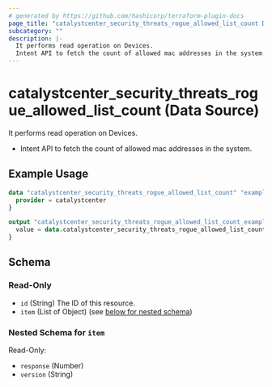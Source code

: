 ```yaml
---
# generated by https://github.com/hashicorp/terraform-plugin-docs
page_title: "catalystcenter_security_threats_rogue_allowed_list_count Data Source - terraform-provider-catalystcenter"
subcategory: ""
description: |-
  It performs read operation on Devices.
  Intent API to fetch the count of allowed mac addresses in the system.
---
```


# catalystcenter_security_threats_rogue_allowed_list_count (Data Source)

It performs read operation on Devices.

- Intent API to fetch the count of allowed mac addresses in the system.

## Example Usage

```terraform
data "catalystcenter_security_threats_rogue_allowed_list_count" "example" {
  provider = catalystcenter
}

output "catalystcenter_security_threats_rogue_allowed_list_count_example" {
  value = data.catalystcenter_security_threats_rogue_allowed_list_count.example.item
}
```

<!-- schema generated by tfplugindocs -->
## Schema

### Read-Only

- `id` (String) The ID of this resource.
- `item` (List of Object) (see [below for nested schema](#nestedatt--item))

<a id="nestedatt--item"></a>
### Nested Schema for `item`

Read-Only:

- `response` (Number)
- `version` (String)
